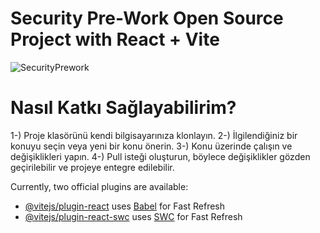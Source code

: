 # Security Pre-Work Open Source Project with React + Vite 
![SecurityPrework](https://github.com/emreefedogan/Security-PreWork/assets/52632488/b9302e91-501c-48d8-8234-b02963dabd01)

# Nasıl Katkı Sağlayabilirim?
1-) Proje klasörünü kendi bilgisayarınıza klonlayın.
2-) İlgilendiğiniz bir konuyu seçin veya yeni bir konu önerin.
3-) Konu üzerinde çalışın ve değişiklikleri yapın.
4-) Pull isteği oluşturun, böylece değişiklikler gözden geçirilebilir ve projeye entegre edilebilir.


Currently, two official plugins are available:

- [@vitejs/plugin-react](https://github.com/vitejs/vite-plugin-react/blob/main/packages/plugin-react/README.md) uses [Babel](https://babeljs.io/) for Fast Refresh
- [@vitejs/plugin-react-swc](https://github.com/vitejs/vite-plugin-react-swc) uses [SWC](https://swc.rs/) for Fast Refresh
